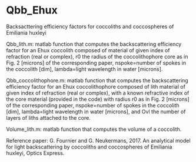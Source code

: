 # Qbb_Ehux
Backsacttering efficiency factors for coccoliths and coccospheres of Emiliania huxleyi

Qbb_lith.m: matlab function that computes the backscattering efficiency factor for an Ehux coccolith composed of material of given index of refraction (real or complex), r0 the radius of the coccolithophore core as in Fig. 2 [microns] of the corresponding paper, nspoke=number of spokes in the coccolith [dim], lambda=light wavelength in water [microns]. 

Qbb_coccolithophore.m: matlab function that computes the backscattering efficiency factor for an Ehux coccolithophore composed of lith material of given index of refraction (real or complex), with a known refractive index of the core material (provided in the code) with radius r0 as in Fig. 2 [microns] of the corresponding paper, nspoke=number of spokes in the coccolith [dim], lambda=light wavelength in water [microns], and Ovl the number of layers of liths attached to the core.

Volume_lith.m: matlab function that computes the volume of a coccolith.

Reference paper: G. Fournier and G. Neukermans, 2017. An analytical model for light backscattering by coccoliths and coccospheres of Emiliania huxleyi, Optics Express. 
